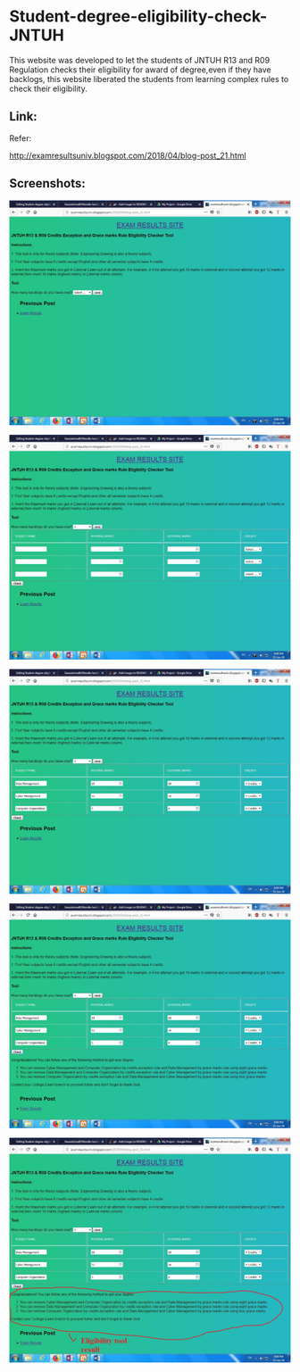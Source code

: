 # Student-degree-eligibility-check-JNTUH

This website was developed to let the students of JNTUH R13 and R09 Regulation checks their eligibility for award of degree,even if they have backlogs, this website liberated the students from learning complex rules to check their eligibility.

## Link:
Refer:

http://examresultsuniv.blogspot.com/2018/04/blog-post_21.html

## Screenshots:

![Image](https://github.com/fawazahmed0/Student-degree-eligibility-check-JNTUH/blob/master/images/-2018-jun-15-015.jpg)

![Image](https://github.com/fawazahmed0/Student-degree-eligibility-check-JNTUH/blob/master/images/-2018-jun-15-016.jpg)

![Image](https://github.com/fawazahmed0/Student-degree-eligibility-check-JNTUH/blob/master/images/-2018-jun-15-017.jpg)

![Image](https://github.com/fawazahmed0/Student-degree-eligibility-check-JNTUH/blob/master/images/-2018-jun-15-018-%20a.jpg)

![Image](https://github.com/fawazahmed0/Student-degree-eligibility-check-JNTUH/blob/master/images/-2018-jun-15-018b.jpg)
